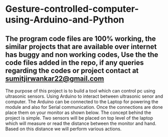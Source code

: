 # Gesture-controlled-computer-using-Arduino-and-Python #

## The program code files are 100% working, the similar projects that are available over internet has buggy and non working codes, Use the the code files added in the repo, if any queries regarding the codes or project contact at sumitjirwankar22@gmail.com ##

The purpose of this project is to build a tool which can control pc using ultrasonic sensors. Using Arduino to interact between ultrasonic senor and computer. The Arduino can be connected to the Laptop for powering the module and also for Serial communication. Once the connections are done place them on your monitor as shown below. The concept behind the project is simple. Two sensors will be placed on top level of the laptop which will measure or read the distance between the monitor and hand. Based on this distance we will perform various actions.
